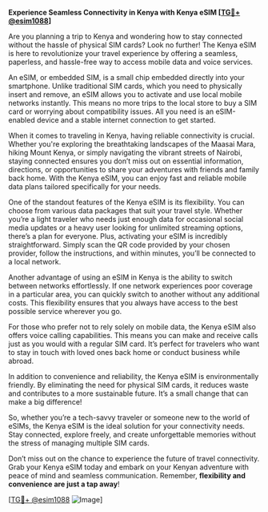**Experience Seamless Connectivity in Kenya with Kenya eSIM [[TG💪+ @esim1088](https://t.me/s/esim1088)]**

Are you planning a trip to Kenya and wondering how to stay connected without the hassle of physical SIM cards? Look no further! The Kenya eSIM is here to revolutionize your travel experience by offering a seamless, paperless, and hassle-free way to access mobile data and voice services.

An eSIM, or embedded SIM, is a small chip embedded directly into your smartphone. Unlike traditional SIM cards, which you need to physically insert and remove, an eSIM allows you to activate and use local mobile networks instantly. This means no more trips to the local store to buy a SIM card or worrying about compatibility issues. All you need is an eSIM-enabled device and a stable internet connection to get started.

When it comes to traveling in Kenya, having reliable connectivity is crucial. Whether you're exploring the breathtaking landscapes of the Maasai Mara, hiking Mount Kenya, or simply navigating the vibrant streets of Nairobi, staying connected ensures you don’t miss out on essential information, directions, or opportunities to share your adventures with friends and family back home. With the Kenya eSIM, you can enjoy fast and reliable mobile data plans tailored specifically for your needs.

One of the standout features of the Kenya eSIM is its flexibility. You can choose from various data packages that suit your travel style. Whether you’re a light traveler who needs just enough data for occasional social media updates or a heavy user looking for unlimited streaming options, there’s a plan for everyone. Plus, activating your eSIM is incredibly straightforward. Simply scan the QR code provided by your chosen provider, follow the instructions, and within minutes, you’ll be connected to a local network.

Another advantage of using an eSIM in Kenya is the ability to switch between networks effortlessly. If one network experiences poor coverage in a particular area, you can quickly switch to another without any additional costs. This flexibility ensures that you always have access to the best possible service wherever you go.

For those who prefer not to rely solely on mobile data, the Kenya eSIM also offers voice calling capabilities. This means you can make and receive calls just as you would with a regular SIM card. It’s perfect for travelers who want to stay in touch with loved ones back home or conduct business while abroad.

In addition to convenience and reliability, the Kenya eSIM is environmentally friendly. By eliminating the need for physical SIM cards, it reduces waste and contributes to a more sustainable future. It’s a small change that can make a big difference!

So, whether you’re a tech-savvy traveler or someone new to the world of eSIMs, the Kenya eSIM is the ideal solution for your connectivity needs. Stay connected, explore freely, and create unforgettable memories without the stress of managing multiple SIM cards.

Don’t miss out on the chance to experience the future of travel connectivity. Grab your Kenya eSIM today and embark on your Kenyan adventure with peace of mind and seamless communication. Remember, **flexibility and convenience are just a tap away**!

[[TG💪+ @esim1088](https://t.me/s/esim1088) ![Image](https://i.postimg.cc/Y0z9fWf4/image.png)]
